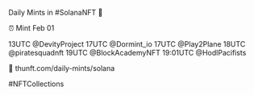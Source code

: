 Daily Mints in #SolanaNFT 🚀

⏰ Mint Feb 01

13UTC @DevityProject
17UTC @Dormint_io
17UTC @Play2Plane
18UTC @piratesquadnft
19UTC @BlockAcademyNFT
19:01UTC @HodlPacifists

🔗 thunft.com/daily-mints/solana

#NFTCollections